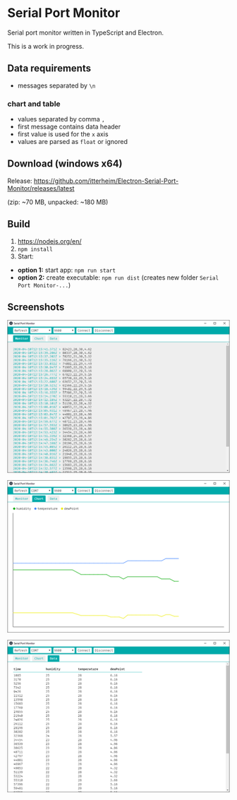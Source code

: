 # Serial Port Monitor

Serial port monitor written in TypeScript and Electron.

This is a work in progress.

## Data requirements
- messages separated by `\n`

### chart and table
- values separated by comma `,`
- first message contains data header
- first value is used for the `x` axis
- values are parsed as `float` or ignored

## Download (windows x64)

Release: https://github.com/itterheim/Electron-Serial-Port-Monitor/releases/latest

(zip: ~70 MB, unpacked: ~180 MB)

## Build

1. https://nodejs.org/en/
2. `npm install`
3. Start:
- **option 1:** start app: `npm run start`
- **option 2:** create executable: `npm run dist` (creates new folder `Serial Port Monitor-...`)

## Screenshots

![Monitor](/screenshots/monitor.png)

![Chart](/screenshots/chart.png)

![Table](/screenshots/table.png)
